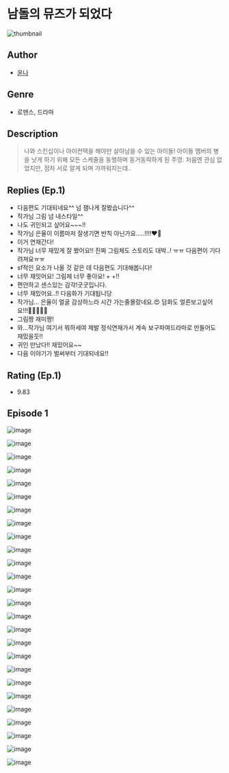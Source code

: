 # 남돌의 뮤즈가 되었다
![thumbnail](https://image-comic.pstatic.net/user_contents_data/challenge_comic/2023/05/23/328858/upload_3761409703828207972_480x623.jpeg)

## Author
- [윤나](https://comic.naver.com/artistTitle?id=328858)

## Genre
- 로맨스, 드라마

## Description
> 나와 스킨십이나 아이컨택을 해야만 살아남을 수 있는 아이돌! 아이돌 멤버의 병을 낫게 하기 위해 모든 스케줄을 동행하며 동거동락하게 된 주영. 처음엔 관심 없었지만, 점차 서로 알게 되며 가까워지는데..

## Replies (Ep.1)
- 다음편도 기대되네요^^ 넘 잼나게 잘봤습니다^^
- 작가님 그림 넘 내스타일^^
- 나도 귀인되고 싶어요~~~!!
- 작가님 은율이 이름마저 잘생기면 반칙 아닌가요.....!!!!❤️‍🔥
- 이거 연재간다!
- 작가님 너무 재밌게 잘 봤어요!! 진짜 그림체도 스토리도 대박..! ㅠㅠ 다음편이 기다려져요ㅠㅠ
- sf적인 요소가 나올 것 같은 데 다음편도 기대해봅니다!
- 너무 재밋어요! 그림체 너무 좋아요! + +!!
- 편안하고 센스있는 감각!굿굿입니다.
- 너무 재밌어요..!! 다음화가 기대됩니당
- 작가님... 은율이 얼굴 감상하느라 시간 가는줄몰랐네요.😍 담화도 얼른보고싶어요!!!💖💖💖💖💖
- 그림짱 재미짱!
- 와...작가님 여기서 뭐하세여 제발 정식연재가서 계속 보구파여드라마로 만들어도 재밌을듯!!
- 귀인 만났다!! 재밌어요~~
- 다음 이야기가 벌써부터 기대되네요!!

## Rating (Ep.1)
- 9.83

## Episode 1
![image](https://image-comic.pstatic.net/user_contents_data/challenge_comic/2023/05/23/328858/upload_3558467349406442293.jpeg)

![image](https://image-comic.pstatic.net/user_contents_data/challenge_comic/2023/05/23/328858/upload_3545849344607793718.jpeg)

![image](https://image-comic.pstatic.net/user_contents_data/challenge_comic/2023/05/23/328858/upload_3558519244811756390.jpeg)

![image](https://image-comic.pstatic.net/user_contents_data/challenge_comic/2023/05/23/328858/upload_3991936815576080946.jpeg)

![image](https://image-comic.pstatic.net/user_contents_data/challenge_comic/2023/05/23/328858/upload_7363447183391273830.jpeg)

![image](https://image-comic.pstatic.net/user_contents_data/challenge_comic/2023/05/23/328858/upload_3630243459055696177.jpeg)

![image](https://image-comic.pstatic.net/user_contents_data/challenge_comic/2023/05/23/328858/upload_7149855161172703024.jpeg)

![image](https://image-comic.pstatic.net/user_contents_data/challenge_comic/2023/05/23/328858/upload_3979038269435424868.jpeg)

![image](https://image-comic.pstatic.net/user_contents_data/challenge_comic/2023/05/23/328858/upload_3703191868770891831.jpeg)

![image](https://image-comic.pstatic.net/user_contents_data/challenge_comic/2023/05/23/328858/upload_3905236823327728436.jpeg)

![image](https://image-comic.pstatic.net/user_contents_data/challenge_comic/2023/05/23/328858/upload_3545802061393192036.jpeg)

![image](https://image-comic.pstatic.net/user_contents_data/challenge_comic/2023/05/23/328858/upload_3919318277334184505.jpeg)

![image](https://image-comic.pstatic.net/user_contents_data/challenge_comic/2023/05/23/328858/upload_7075209119248298341.jpeg)

![image](https://image-comic.pstatic.net/user_contents_data/challenge_comic/2023/05/23/328858/upload_3473742269006504753.jpeg)

![image](https://image-comic.pstatic.net/user_contents_data/challenge_comic/2023/05/23/328858/upload_3473180637621989680.jpeg)

![image](https://image-comic.pstatic.net/user_contents_data/challenge_comic/2023/05/23/328858/upload_7378412851677127481.jpeg)

![image](https://image-comic.pstatic.net/user_contents_data/challenge_comic/2023/05/23/328858/upload_7293361215565542456.jpeg)

![image](https://image-comic.pstatic.net/user_contents_data/challenge_comic/2023/05/23/328858/upload_3702577060560134967.jpeg)

![image](https://image-comic.pstatic.net/user_contents_data/challenge_comic/2023/05/23/328858/upload_7221018658916939572.jpeg)

![image](https://image-comic.pstatic.net/user_contents_data/challenge_comic/2023/05/23/328858/upload_3978423620974686518.jpeg)

![image](https://image-comic.pstatic.net/user_contents_data/challenge_comic/2023/05/23/328858/upload_3474863808749646135.jpeg)

![image](https://image-comic.pstatic.net/user_contents_data/challenge_comic/2023/05/23/328858/upload_7148679783178985825.jpeg)

![image](https://image-comic.pstatic.net/user_contents_data/challenge_comic/2023/05/23/328858/upload_3834870475825689394.jpeg)

![image](https://image-comic.pstatic.net/user_contents_data/challenge_comic/2023/05/23/328858/upload_3473454226283640417.jpeg)

![image](https://image-comic.pstatic.net/user_contents_data/challenge_comic/2023/05/23/328858/upload_3990811800435372852.jpeg)

![image](https://image-comic.pstatic.net/user_contents_data/challenge_comic/2023/05/23/328858/upload_7292510207185793592.jpeg)
